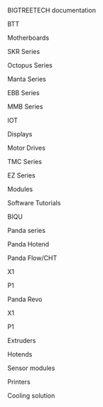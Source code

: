 BIGTREETECH documentation

BTT

Motherboards

SKR Series

Octopus Series

Manta Series

EBB Series

MMB Series

IOT

Displays

Motor Drives

TMC Series

EZ Series

Modules

Software Tutorials

BIQU

Panda series

Panda Hotend

Panda Flow/CHT

X1

P1

Panda Revo

X1

P1

Extruders

Hotends

Sensor modules

Printers

Cooling solution

